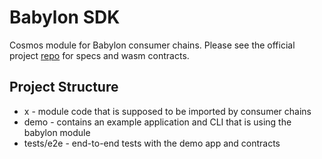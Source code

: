 # Babylon SDK

Cosmos module for Babylon consumer chains. Please see the official project [repo](https://github.com/babylonchain/babylon)
for specs and wasm contracts.

## Project Structure

* x - module code that is supposed to be imported by consumer chains
* demo - contains an example application and CLI that is using the babylon module
* tests/e2e - end-to-end tests with the demo app and contracts  